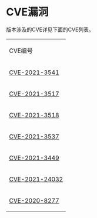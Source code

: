 # CVE漏洞<a name="ZH-CN_TOPIC_0000001163058386"></a>

版本涉及的CVE详见下面的CVE列表。

<a name="table1990014719553"></a>
<table><tbody><tr id="row199596477556"><td class="cellrowborder" valign="top" width="100%"><p id="p6959114715559"><a name="p6959114715559"></a><a name="p6959114715559"></a>CVE编号</p>
</td>
</tr>
<tr id="row20959124710552"><td class="cellrowborder" valign="top" width="100%"><p id="p7959147175512"><a name="p7959147175512"></a><a name="p7959147175512"></a><u id="u16959174785517"><a name="u16959174785517"></a><a name="u16959174785517"></a><a href="https://gitee.com/opengauss/security/issues/I40BI5?from=project-issue" target="_blank" rel="noopener noreferrer">CVE-2021-3541</a></u></p>
</td>
</tr>
<tr id="row119591447185518"><td class="cellrowborder" valign="top" width="100%"><p id="p1295964765511"><a name="p1295964765511"></a><a name="p1295964765511"></a><u id="u3959847105511"><a name="u3959847105511"></a><a name="u3959847105511"></a><a href="https://gitee.com/opengauss/security/issues/I3T027?from=project-issue" target="_blank" rel="noopener noreferrer">CVE-2021-3517</a></u></p>
</td>
</tr>
<tr id="row995916475552"><td class="cellrowborder" valign="top" width="100%"><p id="p1959144735520"><a name="p1959144735520"></a><a name="p1959144735520"></a><u id="u16959124775519"><a name="u16959124775519"></a><a name="u16959124775519"></a><a href="https://gitee.com/opengauss/security/issues/I3T025?from=project-issue" target="_blank" rel="noopener noreferrer">CVE-2021-3518</a></u></p>
</td>
</tr>
<tr id="row79591947135514"><td class="cellrowborder" valign="top" width="100%"><p id="p13959154795510"><a name="p13959154795510"></a><a name="p13959154795510"></a><u id="u179591047115513"><a name="u179591047115513"></a><a name="u179591047115513"></a><a href="https://gitee.com/opengauss/security/issues/I3SCAY?from=project-issue" target="_blank" rel="noopener noreferrer">CVE-2021-3537</a></u></p>
</td>
</tr>
<tr id="row1095917475551"><td class="cellrowborder" valign="top" width="100%"><p id="p11959547115518"><a name="p11959547115518"></a><a name="p11959547115518"></a><u id="u10959124716558"><a name="u10959124716558"></a><a name="u10959124716558"></a><a href="https://gitee.com/opengauss/security/issues/I3ERN2?from=project-issue" target="_blank" rel="noopener noreferrer">CVE-2021-3449</a></u></p>
</td>
</tr>
<tr id="row89592047155511"><td class="cellrowborder" valign="top" width="100%"><p id="p14959204795514"><a name="p14959204795514"></a><a name="p14959204795514"></a><u id="u1095914775512"><a name="u1095914775512"></a><a name="u1095914775512"></a><a href="https://gitee.com/opengauss/security/issues/I3AVOI?from=project-issue" target="_blank" rel="noopener noreferrer">CVE-2021-24032</a></u></p>
</td>
</tr>
<tr id="row1795944775512"><td class="cellrowborder" valign="top" width="100%"><p id="p15960124715551"><a name="p15960124715551"></a><a name="p15960124715551"></a><u id="u17960164745517"><a name="u17960164745517"></a><a name="u17960164745517"></a><a href="https://gitee.com/opengauss/security/issues/I3AQ27?from=project-issue" target="_blank" rel="noopener noreferrer">CVE-2020-8277</a></u></p>
</td>
</tr>
</tbody>
</table>


